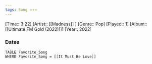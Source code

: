 ```yaml
---
tags: Song ⭐⭐⭐ 
---
```

[Time:: 3:22]
[Artist:: [[Madness]] ]
[Genre:: Pop]
[Played:: 1]
[Album:: [[Ultimate FM Gold (2022)]]]
[Year:: 2022]
### Dates
````dataview
TABLE Favorite_Song
WHERE Favorite_Song = [[It Must Be Love]]
````